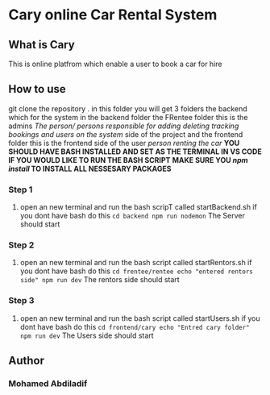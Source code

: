 # Cary online Car Rental System 
## What is Cary 
This is online platfrom which enable a user to book a car for hire 
## How to use
git clone the repository . in this folder you will get 3 folders the backend which for the system in the backend folder the FRentee folder this is the admins _The person/ persons responsible for adding deleting tracking bookings and users on the system_  side of the project and the frontend folder this is the frontend side of the user _person renting the car_ 
**YOU SHOULD HAVE BASH INSTALLED AND SET AS THE TERMINAL IN VS CODE IF YOU WOULD LIKE TO RUN THE BASH SCRIPT**
**MAKE SURE YOU  _npm install_ TO INSTALL ALL NESSESARY PACKAGES**
### Step 1
1. open an new terminal and run the bash scripT called startBackend.sh 
    if you dont have bash do this 
        ```
        cd backend
        npm run nodemon
        ```
    The Server should start 
### Step 2
1. open an new terminal and run the bash script called startRentors.sh 
    if you dont have bash do this 
        ```
        cd frentee/rentee
        echo "entered rentors side"
        npm run dev
        ```
    The rentors side should start 
### Step 3
1. open an new terminal and run the bash script called startUsers.sh 
    if you dont have bash do this 
        ```
        cd frontend/cary
        echo "Entred cary folder"
        npm run dev
        ```
    The Users side should start 
## Author 
### Mohamed Abdiladif 


